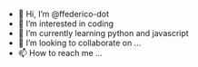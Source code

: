 - 👋 Hi, I’m @ffederico-dot
- 👀 I’m interested in coding
- 🌱 I’m currently learning python and javascript
- 💞️ I’m looking to collaborate on ...
- 📫 How to reach me ...

<!---
ffederico-dot/ffederico-dot is a ✨ special ✨ repository because its `README.md` (this file) appears on your GitHub profile.
You can click the Preview link to take a look at your changes.
--->
